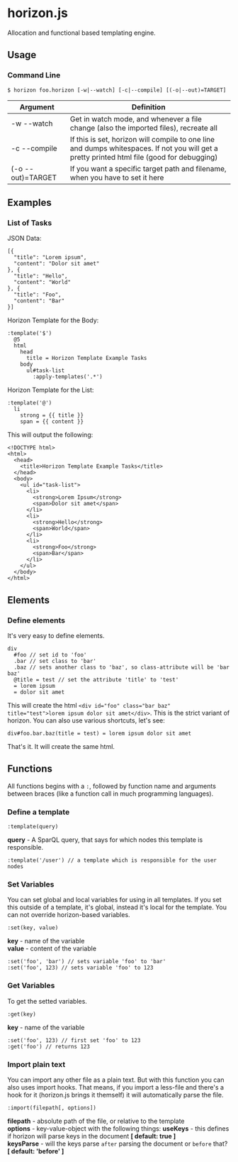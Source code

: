 horizon.js
============

Allocation and functional based templating engine.

## Usage

### Command Line

    $ horizon foo.horizon [-w|--watch] [-c|--compile] [(-o|--out)=TARGET]

Argument            |Definition
--------------------|----------
-w --watch       |Get in watch mode, and whenever a file change (also the imported files), recreate all
-c --compile     |If this is set, horizon will compile to one line and dumps whitespaces. If not you will get a pretty printed html file (good for debugging)
(-o --out)=TARGET|If you want a specific target path and filename, when you have to set it here


## Examples

### List of Tasks
JSON Data:

    [{
      "title": "Lorem ipsum",
      "content": "Dolor sit amet"
    }, {
      "title": "Hello",
      "content": "World"
    }, {
      "title": "Foo",
      "content": "Bar"
    }]

Horizon Template for the Body:

    :template('$')
      @5
      html
        head
          title = Horizon Template Example Tasks
        body
          ul#task-list
            :apply-templates('.*')

Horizon Template for the List:

    :template('@')
      li
        strong = {{ title }}
        span = {{ content }}
        
This will output the following:

    <!DOCTYPE html>
    <html>
      <head>
        <title>Horizon Template Example Tasks</title>
      </head>
      <body>
        <ul id="task-list">
          <li>
            <strong>Lorem Ipsum</strong>
            <span>Dolor sit amet</span>
          </li>
          <li>
            <strong>Hello</strong>
            <span>World</span>
          </li>
          <li>
            <strong>Foo</strong>
            <span>Bar</span>
          </li>
        </ul>
      </body>
    </html>

## Elements

### Define elements
It's very easy to define elements.

    div
      #foo // set id to 'foo'
      .bar // set class to 'bar'
      .baz // sets another class to 'baz', so class-attribute will be 'bar baz'
      @title = test // set the attribute 'title' to 'test'
      = lorem ipsum
      = dolor sit amet
      
This will create the html `<div id="foo" class="bar baz" title="test">lorem ipsum dolor sit amet</div>`. This is the strict variant of horizon. You can also use various shortcuts, let's see:

    div#foo.bar.baz(title = test) = lorem ipsum dolor sit amet

That's it. It will create the same html.

## Functions
All functions begins with a `:`, followed by function name and arguments between braces (like a function call in much programming languages).

### Define a template

    :template(query)

**query** - A SparQL query, that says for which nodes this template is responsible.

    :template('/user') // a template which is responsible for the user nodes

### Set Variables
You can set global and local variables for using in all templates. If you set this outside of a template, it's global, instead it's local for the template. You can not override horizon-based variables.

    :set(key, value)

**key** - name of the variable  
**value** - content of the variable

    :set('foo', 'bar') // sets variable 'foo' to 'bar'
    :set('foo', 123) // sets variable 'foo' to 123

### Get Variables
To get the setted variables.

    :get(key)

**key** - name of the variable

    :set('foo', 123) // first set 'foo' to 123
    :get('foo') // returns 123

### Import plain text
You can import any other file as a plain text. But with this function you can also uses import hooks. That means, if you import a less-file and there's a hook for it (horizon.js brings it themself) it will automatically parse the file.

    :import(filepath[, options])

**filepath** - absolute path of the file, or relative to the template  
**options** - key-value-object with the following things:
  **useKeys** - this defines if horizon will parse keys in the document **[ default: true ]**  
  **keysParse** - will the keys parse `after` parsing the document or `before` that? **[ default: 'before' ]**



